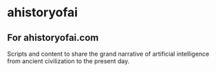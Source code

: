 # ahistoryofai
## For ahistoryofai.com

Scripts and content to share the grand narrative of artificial intelligence from ancient civilization to the present day.
